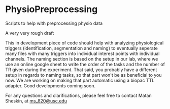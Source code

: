 # PhysioPreprocessing
Scripts to help with preprocessing physio data

A very very rough draft

This in development piece of code should help with analyzing physiological triggers (identification, segmentation and naming) to eventually seperate many files with many triggers into individual interest points with individual channels.
The naming section is based on the setup in our lab, where we use an online google sheet to write the order of the tasks and the number of TR given during the experiment.
That said, you probably have a different setup in regards to naming tasks, so that part won't be as beneficial to you now. We are working on making that part automatic using a biopac TTL adapter. Good developments coming soon.

For any questions and clarifications, please feel free to contact Matan Sheskin, at ms_820@usc.edu
